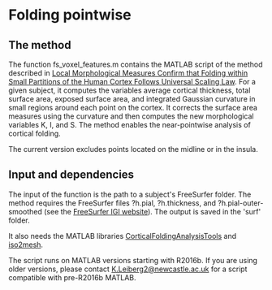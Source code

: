 # Folding pointwise

## The method

The function fs_voxel_features.m contains the MATLAB script of the method described in 
[Local Morphological Measures Confirm that Folding within Small Partitions of the Human Cortex Follows Universal Scaling Law](https://arxiv.org/abs/2103.14061).
For a given subject, it computes the variables average cortical thickness, total surface area, 
exposed surface area, and integrated Gaussian curvature in small regions around each point on the cortex. 
It corrects the surface area measures using the curvature and then computes the new morphological variables K, I, and S.
The method enables the near-pointwise analysis of cortical folding.

The current version excludes points located on the midline or in the insula.

## Input and dependencies

The input of the function is the path to a subject's FreeSurfer folder. The method requires the FreeSurfer files ?h.pial, ?h.thickness, and ?h.pial-outer-smoothed 
(see the [FreeSurfer lGI website](https://surfer.nmr.mgh.harvard.edu/fswiki/LGI)).
The output is saved in the 'surf' folder.

It also needs the MATLAB libraries [CorticalFoldingAnalysisTools](https://github.com/cnnp-lab/CorticalFoldingAnalysisTools) and [iso2mesh](http://iso2mesh.sourceforge.net).

The script runs on MATLAB versions starting with R2016b. If you are using older versions, please contact K.Leiberg2@newcastle.ac.uk for a script compatible with pre-R2016b MATLAB.
